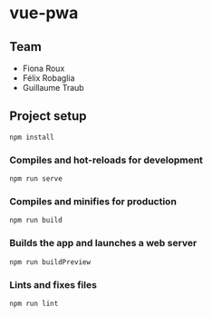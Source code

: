 # vue-pwa

## Team

- Fiona Roux
- Félix Robaglia
- Guillaume Traub

## Project setup

```
npm install
```

### Compiles and hot-reloads for development

```
npm run serve
```

### Compiles and minifies for production

```
npm run build
```

### Builds the app and launches a web server

```
npm run buildPreview
```

### Lints and fixes files

```
npm run lint
```
